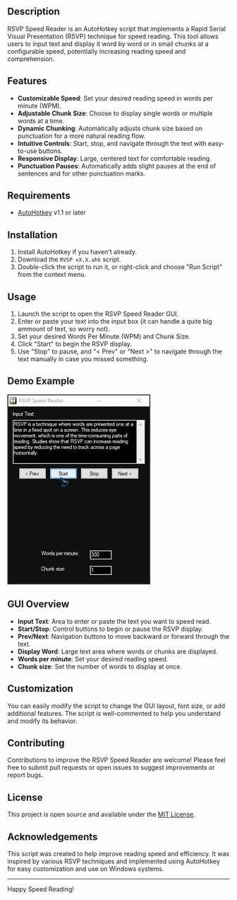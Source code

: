 
## Description

RSVP Speed Reader is an AutoHotkey script that implements a Rapid Serial Visual Presentation (RSVP) technique for speed reading. This tool allows users to input text and display it word by word or in small chunks at a configurable speed, potentially increasing reading speed and comprehension.

## Features

- **Customizable Speed**: Set your desired reading speed in words per minute (WPM).
- **Adjustable Chunk Size**: Choose to display single words or multiple words at a time.
- **Dynamic Chunking**: Automatically adjusts chunk size based on punctuation for a more natural reading flow.
- **Intuitive Controls**: Start, stop, and navigate through the text with easy-to-use buttons.
- **Responsive Display**: Large, centered text for comfortable reading.
- **Punctuation Pauses**: Automatically adds slight pauses at the end of sentences and for other punctuation marks.

## Requirements

- [AutoHotkey](https://www.autohotkey.com/) v1.1 or later

## Installation

1. Install AutoHotkey if you haven't already.
2. Download the `RVSP vX.X.ahk` script.
3. Double-click the script to run it, or right-click and choose "Run Script" from the context menu.

## Usage

1. Launch the script to open the RSVP Speed Reader GUI.
2. Enter or paste your text into the input box (it can handle a quite big ammount of text, so worry not).
3. Set your desired Words Per Minute (WPM) and Chunk Size.
4. Click "Start" to begin the RSVP display.
5. Use "Stop" to pause, and "< Prev" or "Next >" to navigate through the text manually in case you missed something.

## Demo Example

![](https://github.com/CrisDxyz/RSVP-Speed-Reader/blob/main/RVSP%20(short%20gif%20demo).gif)


## GUI Overview

- **Input Text**: Area to enter or paste the text you want to speed read.
- **Start/Stop**: Control buttons to begin or pause the RSVP display.
- **Prev/Next**: Navigation buttons to move backward or forward through the text.
- **Display Word**: Large text area where words or chunks are displayed.
- **Words per minute**: Set your desired reading speed.
- **Chunk size**: Set the number of words to display at once.

## Customization

You can easily modify the script to change the GUI layout, font size, or add additional features. The script is well-commented to help you understand and modify its behavior.

## Contributing

Contributions to improve the RSVP Speed Reader are welcome! Please feel free to submit pull requests or open issues to suggest improvements or report bugs.

## License

This project is open source and available under the [MIT License](LICENSE).

## Acknowledgements

This script was created to help improve reading speed and efficiency. It was inspired by various RSVP techniques and implemented using AutoHotkey for easy customization and use on Windows systems.

---

Happy Speed Reading!
